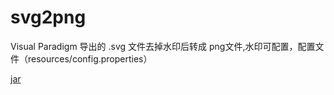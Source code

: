 # svg2png
Visual Paradigm 导出的 .svg 文件去掉水印后转成 png文件,水印可配置，配置文件（resources/config.properties） 

[jar](https://github.com/yupengj/svg2png/blob/master/svgToPng%20.jar?raw=true)
